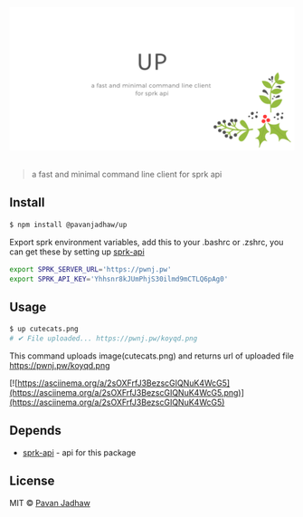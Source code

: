 <div align="center">
	<div>
		<img src=".hero.png" alt="up">
	</div>
	<br>
</div>

> a fast and minimal command line client for sprk api

## Install

```sh
$ npm install @pavanjadhaw/up
```

Export sprk environment variables, add this to your .bashrc or .zshrc,
you can get these by setting up [sprk-api](https://github.com/Sparkenstein/sprk)

```sh
export SPRK_SERVER_URL='https://pwnj.pw'
export SPRK_API_KEY='Yhhsnr8kJUmPhjS30ilmd9mCTLQ6pAg0'
```

## Usage

```sh
$ up cutecats.png
# ✔ File uploaded... https://pwnj.pw/koyqd.png
```

This command uploads image(cutecats.png) and returns url of uploaded file https://pwnj.pw/koyqd.png

[![https://asciinema.org/a/2sOXFrfJ3BezscGIQNuK4WcG5](https://asciinema.org/a/2sOXFrfJ3BezscGIQNuK4WcG5.png)](https://asciinema.org/a/2sOXFrfJ3BezscGIQNuK4WcG5)

## Depends

- [sprk-api](https://github.com/Sparkenstein/sprk) - api for this package

## License

MIT © [Pavan Jadhaw](https://pavanjadhaw.me)
